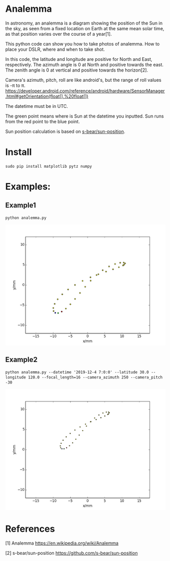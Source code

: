 # Analemma

In astronomy, an analemma is a diagram showing the position of the Sun in the sky, as seen from a fixed location on Earth at the same mean solar time, as that position varies over the course of a year[1]. 

This python code can show you how to take photos of analemma. How to place your DSLR, where and when to take shot.

In this code, the latitude and longitude are positive for North and East, respectively. The azimuth angle is 0 at North and positive towards the east. The zenith angle is 0 at vertical and positive towards the horizon[2]. 

Camera's azimuth, pitch, roll are like android's, but the range of roll values is -π to π.
https://developer.android.com/reference/android/hardware/SensorManager.html#getOrientation(float[],%20float[])

The datetime must be in UTC.

The green point means where is Sun at the datetime you inputted. Sun runs from the red point to the blue point.

Sun position calculation is based on [s-bear/sun-position](https://github.com/s-bear/sun-position).

# Install
```
sudo pip install matplotlib pytz numpy
```

# Examples:

## Example1
```
python analemma.py
```
![alt example1](https://raw.githubusercontent.com/weishuyin/analemma/master/img/example1.png "example1")

## Example2
```
python analemma.py --datetime '2019-12-4 7:0:0' --latitude 30.0 --longitude 120.0 --focal_length=16 --camera_azimuth 250 --camera_pitch -30
```
![alt example12](https://raw.githubusercontent.com/weishuyin/analemma/master/img/example2.png "example2")


# References
[1] Analemma <https://en.wikipedia.org/wiki/Analemma>

[2] s-bear/sun-position <https://github.com/s-bear/sun-position>
